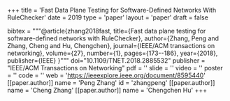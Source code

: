 +++
title = 'Fast Data Plane Testing for Software-Defined Networks With RuleChecker'
date = 2019
type = 'paper'
layout = 'paper'
draft = false

bibtex = """@article{zhang2018fast,
  title={Fast data plane testing for software-defined networks with RuleChecker},
  author={Zhang, Peng and Zhang, Cheng and Hu, Chengchen},
  journal={IEEE/ACM transactions on networking},
  volume={27},
  number={1},
  pages={173--186},
  year={2018},
  publisher={IEEE}
}"""
doi="10.1109/TNET.2018.2885532"
publisher = "IEEE/ACM Transactions on Networking"
pdf = ''
slide = ''
video = ''
poster = ''
code = ''
web = 'https://ieeexplore.ieee.org/document/8595440'
[[paper.author]]
    name = 'Peng Zhang'
    id = 'zhangpeng'
[[paper.author]]
    name = 'Cheng Zhang'
[[paper.author]]
    name = 'Chengchen Hu'
+++
